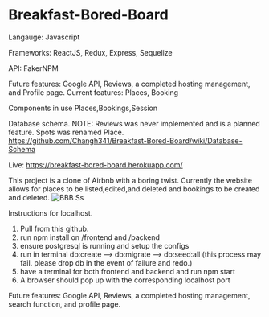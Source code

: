 # Breakfast-Bored-Board


Langauge: Javascript

Frameworks: ReactJS, Redux, Express, Sequelize

API: FakerNPM

Future features: Google API, Reviews, a completed hosting management, and Profile page.
Current features: Places, Booking

Components in use Places,Bookings,Session

Database schema. NOTE: Reviews was never implemented and is a planned feature. Spots was renamed Place.
https://github.com/Changh341/Breakfast-Bored-Board/wiki/Database-Schema

Live: https://breakfast-bored-board.herokuapp.com/

This project is a clone of Airbnb with a boring twist. Currently the website allows for places to be listed,edited,and deleted and bookings to be created and deleted.
![BBB Ss](https://user-images.githubusercontent.com/83061284/137658977-c1174d00-3538-4d41-aa7d-f946a2eb8743.JPG)

Instructions for localhost.
1. Pull from this github.
2. run npm install on /frontend and /backend
3. ensure postgresql is running and setup the configs
4. run in terminal db:create --> db:migrate --> db:seed:all (this process may fail. please drop db in the event of failure and redo.) 
5. have a terminal for both frontend and backend and run npm start
6. A browser should pop up with the corresponding localhost port

Future features: Google API, Reviews, a completed hosting management, search function, and profile page.
